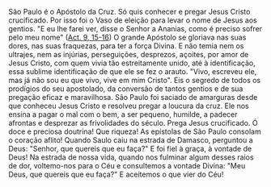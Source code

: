 São Paulo é o Apóstolo da Cruz. Só quis conhecer e pregar Jesus Cristo crucificado. Por isso foi o Vaso de eleição para levar o nome de Jesus aos gentios. "E eu lhe farei ver, disse o Senhor a Ananias, como é preciso sofrer pelo meu nome" ([Act. 9, 15-16](https://vulgata.online/bible/Act.9?ed=MS&vfn=MS.Act.9.15-16:vs)) O grande Apóstolo se gloriava nas suas dores, nas suas fraquezas, para ter a força Divina. E não temia nem os ultrajes, nem as injúrias, perseguições, desprezos, açoites, por amor de Jesus Cristo, com quem vivia tão estreitamente unido, até à identificação, essa sublime identificação de que ele se fez o arauto. "Vivo, escreveu ele, mas já não sou eu que vivo, vive em mim Cristo". Eis o segredo de todos os prodígios do seu apostolado, da conversão de tantos gentios e de sua pregação eficaz e maravilhosa. São Paulo foi saciado de amarguras desde que conheceu Jesus Cristo e resolveu pregar a loucura da cruz. Ele nos ensina a pagar o mal com o bem, a ser pequeno, humilde, a padecer afrontas e desprezar as frivolidades do século. Prega Jesus crucificado. Ó doce e preciosa doutrina! Que riqueza! As epístolas de São Paulo consolam o coração aflito! Quando Saulo caiu na estrada de Damasco, perguntou a Deus: "Senhor, que quereis que eu faça?" E foi fiel à graça, à vontade de Deus! Na estrada de nossa vida, quando nos fulminar algum desses raios de dor, voltemo-nos para o Céu e consultemos a vontade Divina: "Meu Deus, que quereis que eu faça?" E aceitemos o que vier do Céu!